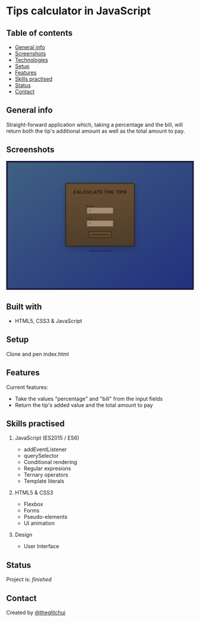 # Tips calculator in JavaScript

## Table of contents

- [General info](#general-info)
- [Screenshots](#screenshots)
- [Technologies](#technologies)
- [Setup](#setup)
- [Features](#features)
- [Skills practised](#skills)
- [Status](#status)
- [Contact](#contact)

## General info

Straight-forward application which, taking a percentage and the bill, will return both the tip's additional amount as well as the total amount to pay.

## Screenshots

![Tips calculator](https://github.com/the-glitch-ui/tipscalculator/blob/master/img/img_tipscalculator.jpg)

## Built with

- HTML5, CSS3 & JavaScript

## Setup

Clone and pen index.html

## Features

Current features:

- Take the values "percentage" and "bill" from the input fields
- Return the tip's added value and the total amount to pay

## Skills practised

1. JavaScript (ES2015 / ES6)

   - addEventListener
   - querySelector
   - Conditional rendering
   - Regular expresions
   - Ternary operators
   - Template literals

2. HTML5 & CSS3

   - Flexbox
   - Forms
   - Pseudo-elements
   - UI animation

3. Design
   - User Interface

## Status

Project is: _finished_

## Contact

Created by [@theglitchui](https://github.com/the-glitch-ui)
